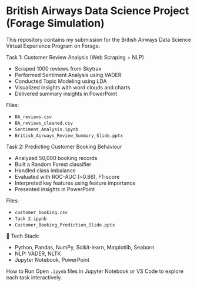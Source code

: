 # British Airways Data Science Project (Forage Simulation)

This repository contains my submission for the British Airways Data Science Virtual Experience Program on Forage.

Task 1: Customer Review Analysis (Web Scraping + NLP)
- Scraped 1000 reviews from Skytrax
- Performed Sentiment Analysis using VADER
- Conducted Topic Modeling using LDA
- Visualized insights with word clouds and charts
- Delivered summary insights in PowerPoint

Files:
- `BA_reviews.csv`
- `BA_reviews_cleaned.csv`
- `Sentiment_Analysis.ipynb`
- `British_Airways_Review_Summary_Slide.pptx`

Task 2: Predicting Customer Booking Behaviour
- Analyzed 50,000 booking records
- Built a Random Forest classifier
- Handled class imbalance
- Evaluated with ROC-AUC (~0.86), F1-score
- Interpreted key features using feature importance
- Presented insights in PowerPoint

Files:
- `customer_booking.csv`
- `Task 2.ipynb`
- `Customer_Booking_Prediction_Slide.pptx`

🔧 Tech Stack:
- Python, Pandas, NumPy, Scikit-learn, Matplotlib, Seaborn
- NLP: VADER, NLTK
- Jupyter Notebook, PowerPoint

How to Run
Open `.ipynb` files in Jupyter Notebook or VS Code to explore each task interactively.
